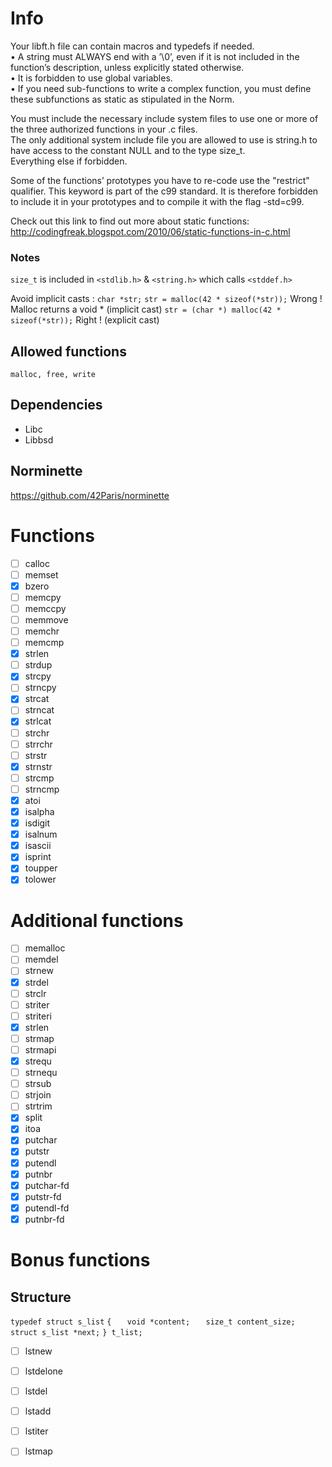 # Info
Your libft.h file can contain macros and typedefs if needed.  
• A string must ALWAYS end with a ’\0’, even if it is not included in the function’s
description, unless explicitly stated otherwise.  
• It is forbidden to use global variables.  
• If you need sub-functions to write a complex function, you must define these subfunctions as static as stipulated in the Norm.  

You must include the necessary include system files to use one or more of the three
authorized functions in your .c files.  
The only additional system include file you
are allowed to use is string.h to have access to the constant NULL and to the type
size_t.  
Everything else if forbidden.

Some of the functions’ prototypes you have to re-code use the
"restrict" qualifier. This keyword is part of the c99 standard.
It is therefore forbidden to include it in your prototypes and to
compile it with the flag -std=c99.

Check out this link to find out more about static functions:
http://codingfreak.blogspot.com/2010/06/static-functions-in-c.html

### Notes

`size_t` is included in `<stdlib.h>` & `<string.h>` which calls `<stddef.h>`

Avoid implicit casts :
`char *str;`
`str = malloc(42 * sizeof(*str));`  Wrong ! Malloc returns a void * (implicit cast)
`str = (char *) malloc(42 * sizeof(*str));`  Right ! (explicit cast)

## Allowed functions

`malloc, free, write`

## Dependencies

- Libc
- Libbsd

## Norminette

https://github.com/42Paris/norminette

# Functions

- [ ] calloc
- [ ] memset
- [x] bzero
- [ ] memcpy
- [ ] memccpy
- [ ] memmove
- [ ] memchr
- [ ] memcmp
- [x] strlen
- [ ] strdup
- [x] strcpy
- [ ] strncpy
- [x] strcat
- [ ] strncat
- [x] strlcat
- [ ] strchr
- [ ] strrchr
- [ ] strstr
- [x] strnstr
- [ ] strcmp
- [ ] strncmp
- [x] atoi
- [x] isalpha
- [x] isdigit
- [x] isalnum
- [x] isascii
- [x] isprint
- [x] toupper
- [x] tolower

# Additional functions

- [ ] memalloc
- [ ] memdel
- [ ] strnew
- [x] strdel
- [ ] strclr
- [ ] striter
- [ ] striteri
- [x] strlen
- [ ] strmap
- [ ] strmapi
- [x] strequ
- [ ] strnequ
- [ ] strsub
- [ ] strjoin
- [ ] strtrim
- [x] split
- [x] itoa
- [x] putchar
- [x] putstr
- [x] putendl
- [x] putnbr
- [x] putchar-fd
- [x] putstr-fd
- [x] putendl-fd
- [x] putnbr-fd

# Bonus functions

## Structure

`typedef struct s_list`
`{`
`	void *content;`
`	size_t content_size;`
`	struct s_list *next;`
`} t_list;`

- [ ] lstnew
- [ ] lstdelone
- [ ] lstdel
- [ ] lstadd
- [ ] lstiter
- [ ] lstmap


